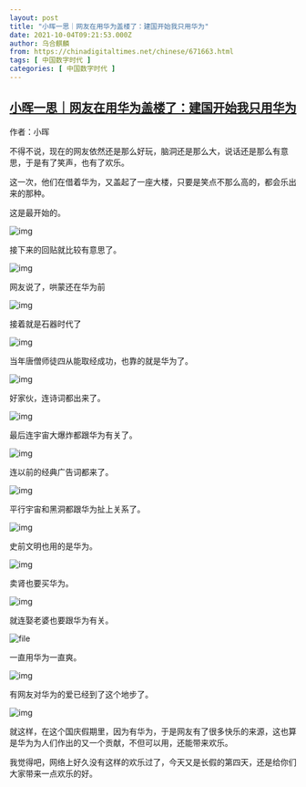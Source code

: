 ```yaml
---
layout: post
title: "小晖一思｜网友在用华为盖楼了：建国开始我只用华为"
date: 2021-10-04T09:21:53.000Z
author: 乌合麒麟
from: https://chinadigitaltimes.net/chinese/671663.html
tags: [ 中国数字时代 ]
categories: [ 中国数字时代 ]
---
```

<!--1633339313000-->
[小晖一思｜网友在用华为盖楼了：建国开始我只用华为](https://chinadigitaltimes.net/chinese/671663.html)
------

<div>
<p>作者：小晖</p><p>不得不说，现在的网友依然还是那么好玩，脑洞还是那么大，说话还是那么有意思，于是有了笑声，也有了欢乐。</p><p>这一次，他们在借着华为，又盖起了一座大楼，只要是笑点不那么高的，都会乐出来的那种。</p><p>这是最开始的。</p><p><img src="https://chinadigitaltimes.net/chinese/files/2021/10/post-671663-615ac64c94354.png" alt="img" /></p><p>接下来的回贴就比较有意思了。</p><p><img src="https://chinadigitaltimes.net/chinese/files/2021/10/post-671663-615ac64f1a520.png" alt="img" /></p><p>网友说了，哄蒙还在华为前</p><p><img src="https://chinadigitaltimes.net/chinese/files/2021/10/post-671663-615ac651e2352.png" alt="img" /></p><p>接着就是石器时代了</p><p><img src="https://chinadigitaltimes.net/chinese/files/2021/10/post-671663-615ac6546b98a.png" alt="img" /></p><p>当年唐僧师徒四从能取经成功，也靠的就是华为了。</p><p><img src="https://chinadigitaltimes.net/chinese/files/2021/10/post-671663-615ac656e753b.png" alt="img" /></p><p>好家伙，连诗词都出来了。</p><p><img src="https://chinadigitaltimes.net/chinese/files/2021/10/post-671663-615ac6596d587.png" alt="img" /></p><p>最后连宇宙大爆炸都跟华为有关了。</p><p><img src="https://chinadigitaltimes.net/chinese/files/2021/10/post-671663-615ac65be7fde.png" alt="img" /></p><p>连以前的经典广告词都来了。</p><p><img src="https://chinadigitaltimes.net/chinese/files/2021/10/post-671663-615ac65ebf247.png" alt="img" /></p><p>平行宇宙和黑洞都跟华为扯上关系了。</p><p><img src="https://chinadigitaltimes.net/chinese/files/2021/10/post-671663-615ac661702dd.png" alt="img" /></p><p>史前文明也用的是华为。</p><p><img src="https://chinadigitaltimes.net/chinese/files/2021/10/post-671663-615ac66421a7b.png" alt="img" /></p><p>卖肾也要买华为。</p><p><img src="https://chinadigitaltimes.net/chinese/files/2021/10/post-671663-615ac666c4d9b.png" alt="img" /></p><p>就连娶老婆也要跟华为有关。</p><p><img src="https://chinadigitaltimes.net/chinese/files/2021/10/image-1633338614495.png" alt="file" /></p><p>一直用华为一直爽。</p><p><img src="https://chinadigitaltimes.net/chinese/files/2021/10/post-671663-615ac5af06f90.png" alt="img" /></p><p>有网友对华为的爱已经到了这个地步了。</p><p><img src="https://chinadigitaltimes.net/chinese/files/2021/10/post-671663-615ac5b18fe58.png" alt="img" /></p><p>就这样，在这个国庆假期里，因为有华为，于是网友有了很多快乐的来源，这也算是华为为人们作出的又一个贡献，不但可以用，还能带来欢乐。</p><p>我觉得吧，网络上好久没有这样的欢乐过了，今天又是长假的第四天，还是给你们大家带来一点欢乐的好。</p>
</div>
